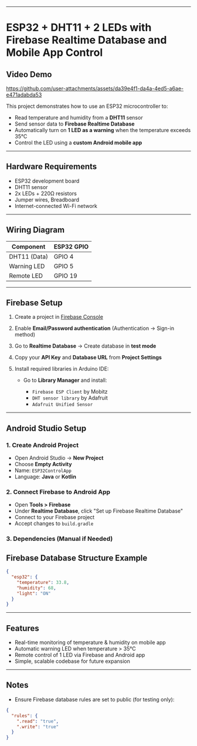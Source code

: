 
---

# ESP32 + DHT11 + 2 LEDs with Firebase Realtime Database and Mobile App Control

##  Video Demo

https://github.com/user-attachments/assets/da39e4f1-da4a-4ed5-a6ae-e471adabda53

This project demonstrates how to use an ESP32 microcontroller to:

*  Read temperature and humidity from a **DHT11** sensor
*  Send sensor data to **Firebase Realtime Database**
*  Automatically turn on **1 LED as a warning** when the temperature exceeds 35°C
*  Control the LED using a **custom Android mobile app**



---

##  Hardware Requirements

* ESP32 development board
* DHT11 sensor
* 2x LEDs + 220Ω resistors
* Jumper wires, Breadboard
* Internet-connected Wi-Fi network

---

##  Wiring Diagram

| Component    | ESP32 GPIO |
| ------------ | ---------- |
| DHT11 (Data) | GPIO 4     |
| Warning LED  | GPIO 5     |
| Remote LED   | GPIO 19    |

---

##  Firebase Setup

1. Create a project in [Firebase Console](https://console.firebase.google.com)
2. Enable **Email/Password authentication** (Authentication → Sign-in method)
3. Go to **Realtime Database** → Create database in **test mode**
4. Copy your **API Key** and **Database URL** from **Project Settings**
5. Install required libraries in Arduino IDE:

   * Go to **Library Manager** and install:

     * `Firebase ESP Client` by Mobitz
     * `DHT sensor library` by Adafruit
     * `Adafruit Unified Sensor`

---


##  Android Studio Setup

### 1. Create Android Project

* Open Android Studio → **New Project**
* Choose **Empty Activity**
* Name: `ESP32ControlApp`
* Language: **Java** or **Kotlin**

### 2. Connect Firebase to Android App

* Open **Tools > Firebase**
* Under **Realtime Database**, click "Set up Firebase Realtime Database"
* Connect to your Firebase project
* Accept changes to `build.gradle`

### 3. Dependencies (Manual if Needed)

##  Firebase Database Structure Example

```json
{
  "esp32": {
    "temperature": 33.8,
    "humidity": 68,
    "light": "ON"
  }
}

```

---

##  Features

* Real-time monitoring of temperature & humidity on mobile app
* Automatic warning LED when temperature > 35°C
* Remote control of 1 LED via Firebase and Android app
* Simple, scalable codebase for future expansion

---

##  Notes

* Ensure Firebase database rules are set to public (for testing only):

```json
{
  "rules": {
    ".read": "true",
    ".write": "true"
  }
}
```



